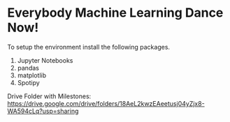 # Everybody Machine Learning Dance Now!

To setup the environment install the following packages.

<ol>
  <li> Jupyter Notebooks </li>
  <li> pandas </li>
  <li> matplotlib </li>
  <li> Spotipy </li>
</ol>

Drive Folder with Milestones: https://drive.google.com/drive/folders/18AeL2kwzEAeetusj04yZjx8-WA594cLq?usp=sharing
